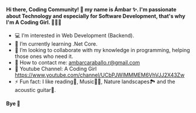 #### Hi there, Coding Community! 👋 my name is Ámbar ✨. I'm passionate about Technology and especially for Software Development, that's why I'm A Coding Girl. 👩‍💻😊

- 💻 I’m interested in Web Development (Backend).
- 🌱 I’m currently learning .Net Core.
- 👯 I’m looking to collaborate with my knowledge in programming, helping those ones who need it.
- 📧 How to contact me: ambarcaraballo.r@gmail.com
- 📍 Youtube Channel: A Coding Girl https://www.youtube.com/channel/UCbPJWIMMMEM6VhVJJ2X43Zw
- ⚡ Fun fact: I like reading📖, Music🎵🎶, Nature landscapes🏞️ and the acoustic guitar🎸. 

#### Bye 🌟

